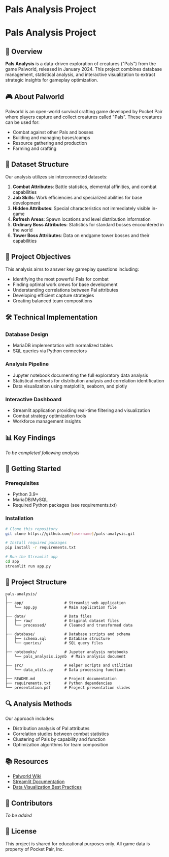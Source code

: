 # Pals Analysis Project

# Pals Analysis Project

## 📌 Overview

**Pals Analysis** is a data-driven exploration of creatures ("Pals") from the game Palworld, released in January 2024. This project combines database management, statistical analysis, and interactive visualization to extract strategic insights for gameplay optimization.

## 🎮 About Palworld

Palworld is an open-world survival crafting game developed by Pocket Pair where players capture and collect creatures called "Pals". These creatures can be used for:
- Combat against other Pals and bosses
- Building and managing bases/camps
- Resource gathering and production
- Farming and crafting

## 🧩 Dataset Structure

Our analysis utilizes six interconnected datasets:

1. **Combat Attributes**: Battle statistics, elemental affinities, and combat capabilities
2. **Job Skills**: Work efficiencies and specialized abilities for base development
3. **Hidden Attributes**: Special characteristics not immediately visible in-game
4. **Refresh Areas**: Spawn locations and level distribution information
5. **Ordinary Boss Attributes**: Statistics for standard bosses encountered in the world
6. **Tower Boss Attributes**: Data on endgame tower bosses and their capabilities

## 🎯 Project Objectives

This analysis aims to answer key gameplay questions including:
- Identifying the most powerful Pals for combat
- Finding optimal work crews for base development
- Understanding correlations between Pal attributes
- Developing efficient capture strategies
- Creating balanced team compositions

## 🛠️ Technical Implementation

### Database Design
- MariaDB implementation with normalized tables
- SQL queries via Python connectors

### Analysis Pipeline
- Jupyter notebook documenting the full exploratory data analysis
- Statistical methods for distribution analysis and correlation identification
- Data visualization using matplotlib, seaborn, and plotly

### Interactive Dashboard
- Streamlit application providing real-time filtering and visualization
- Combat strategy optimization tools
- Workforce management insights

## 📊 Key Findings

*To be completed following analysis*

## 🚀 Getting Started

### Prerequisites
- Python 3.9+
- MariaDB/MySQL
- Required Python packages (see requirements.txt)

### Installation
```bash
# Clone this repository
git clone https://github.com/[username]/pals-analysis.git

# Install required packages
pip install -r requirements.txt

# Run the Streamlit app
cd app
streamlit run app.py
```

## 📁 Project Structure

```
pals-analysis/
│
├── app/                  # Streamlit web application
│   └── app.py            # Main application file
│
├── data/                 # Data files
│   ├── raw/              # Original dataset files
│   └── processed/        # Cleaned and transformed data
│
├── database/             # Database scripts and schema
│   ├── schema.sql        # Database structure
│   └── queries/          # SQL query files
│
├── notebooks/            # Jupyter analysis notebooks
│   └── pals_analysis.ipynb  # Main analysis document
│
├── src/                  # Helper scripts and utilities
│   └── data_utils.py     # Data processing functions
│
├── README.md             # Project documentation
├── requirements.txt      # Python dependencies
└── presentation.pdf      # Project presentation slides
```

## 🔍 Analysis Methods

Our approach includes:
- Distribution analysis of Pal attributes
- Correlation studies between combat statistics
- Clustering of Pals by capability and function
- Optimization algorithms for team composition

## 📚 Resources

- [Palworld Wiki](https://palworld.fandom.com/wiki/Palworld_Wiki)
- [Streamlit Documentation](https://docs.streamlit.io/)
- [Data Visualization Best Practices](https://www.tableau.com/learn/articles/data-visualization-tips)

## 👥 Contributors

*To be added*

## 📄 License

This project is shared for educational purposes only. All game data is property of Pocket Pair, Inc.



